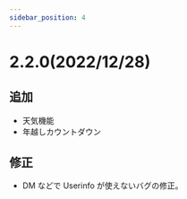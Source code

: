 ```yaml
---
sidebar_position: 4
---
```


# 2.2.0(2022/12/28)

## 追加

- 天気機能
- 年越しカウントダウン

## 修正

- DM などで Userinfo が使えないバグの修正。
